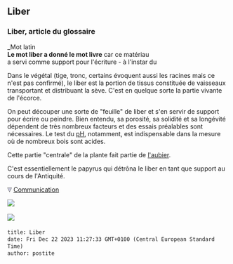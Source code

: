 ## Liber
### Liber, article du glossaire
 _Mot latin  
**Le mot liber a donné le mot livre** car ce matériau  
a servi comme support pour l'écriture - à l'instar du  


Dans le végétal (tige, tronc, certains évoquent aussi les racines mais ce n'est pas confirmé), le liber est la portion de tissus constituée de vaisseaux transportant et distribuant la sève. C'est en quelque sorte la partie vivante de l'écorce.

On peut découper une sorte de "feuille" de liber et s'en servir de support pour écrire ou peindre. Bien entendu, sa porosité, sa solidité et sa longévité dépendent de très nombreux facteurs et des essais préalables sont nécessaires. Le test du [pH](ph.html), notamment, est indispensable dans la mesure où de nombreux bois sont acides.

Cette partie "centrale" de la plante fait partie de [l'aubier](aubier.html).

C'est essentiellement le papyrus qui détrôna le liber en tant que support au cours de l'Antiquité.



![](images/flechebas.gif) [Communication](http://www.artrealite.com/annonceurs.htm) 

[![](https://cbonvin.fr/sites/regie.artrealite.com/visuels/campagne1.png)](index-2.html#20131014)

![](https://cbonvin.fr/sites/regie.artrealite.com/visuels/campagne2.png)
```
title: Liber
date: Fri Dec 22 2023 11:27:33 GMT+0100 (Central European Standard Time)
author: postite
```
